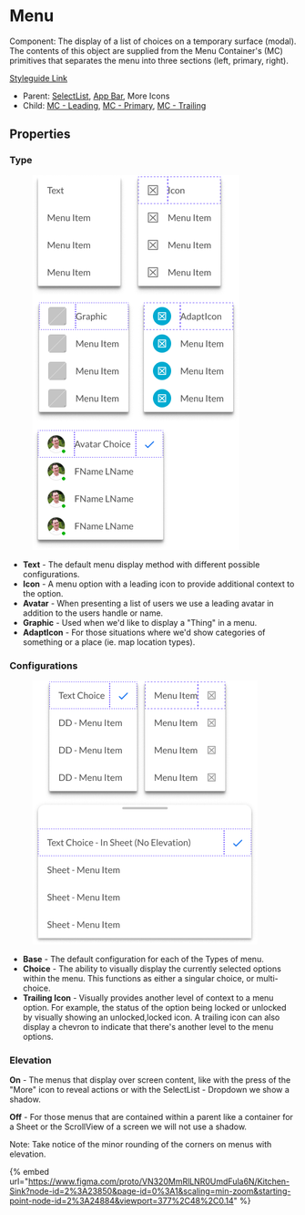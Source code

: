 # Menu

Component: The display of a list of choices on a temporary surface (modal). The contents of this object are supplied from the Menu Container's (MC) primitives that separates the menu into three sections (left, primary, right).

[Styleguide Link](https://zpl.io/VkymMBg)

* Parent: [SelectList](../form/selectlist.md), [App Bar](../app-bar/), More Icons
* Child: [MC - Leading](mc-leading.md), [MC - Primary](mc-primary.md), [MC - Trailing](mc-trailing.md)

## Properties

### Type

<figure><img src="../../../.gitbook/assets/Type (1).png" alt=""><figcaption></figcaption></figure>

* **Text** - The default menu display method with different possible configurations.
* **Icon** - A menu option with a leading icon to provide additional context to the option.
* **Avatar** - When presenting a list of users we use a leading avatar in addition to the users handle or name.
* **Graphic** - Used when we'd like to display a "Thing" in a menu.
* **AdaptIcon** - For those situations where we'd show categories of something or a place (ie. map location types).

### Configurations

<figure><img src="../../../.gitbook/assets/Configuration.png" alt=""><figcaption></figcaption></figure>

* **Base** - The default configuration for each of the Types of menu.
* **Choice** - The ability to visually display the currently selected options within the menu. This functions as either a singular choice, or multi-choice.
* **Trailing Icon** - Visually provides another level of context to a menu option. For example, the status of the option being locked or unlocked by visually showing an unlocked,locked icon. A trailing icon can also display a chevron to indicate that there's another level to the menu options.

### Elevation

**On** - The menus that display over screen content, like with the press of the "More" icon to reveal actions or with the SelectList - Dropdown we show a shadow.

**Off** - For those menus that are contained within a parent like a container for a Sheet or the ScrollView of a screen we will not use a shadow.

Note: Take notice of the minor rounding of the corners on menus with elevation.

{% embed url="https://www.figma.com/proto/VN320MmRlLNR0UmdFula6N/Kitchen-Sink?node-id=2%3A23850&page-id=0%3A1&scaling=min-zoom&starting-point-node-id=2%3A24884&viewport=377%2C48%2C0.14" %}

